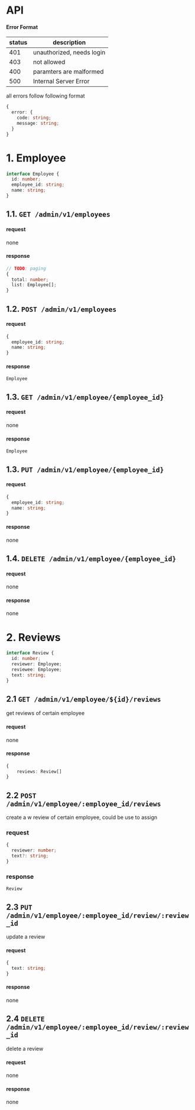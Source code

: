 # API

#### Error Format

| status | description               |
| ------ | ------------------------- |
| 401    | unauthorized, needs login |
| 403    | not allowed               |
| 400    | paramters are malformed   |
| 500    | Internal Server Error     |

all errors follow following format

```ts
{
  error: {
    code: string;
    message: string;
  }
}
```

# 1. Employee

```ts
interface Employee {
  id: number;
  employee_id: string;
  name: string;
}
```

## 1.1. `GET /admin/v1/employees`

#### request

none

#### response

```ts
// TODO: paging
{
  total: number;
  list: Employee[];
}
```

## 1.2. `POST /admin/v1/employees`

#### request

```ts
{
  employee_id: string;
  name: string;
}
```

#### response

`Employee`

## 1.3. `GET /admin/v1/employee/{employee_id}`

#### request

none

#### response

`Employee`

## 1.3. `PUT /admin/v1/employee/{employee_id}`

#### request

```ts
{
  employee_id: string;
  name: string;
}
```

#### response

none

## 1.4. `DELETE /admin/v1/employee/{employee_id}`

#### request

none

#### response

none

# 2. Reviews

```ts
interface Review {
  id: number;
  reviewer: Employee;
  reviewee: Employee;
  text: string;
}
```

## 2.1 `GET /admin/v1/employee/${id}/reviews`

get reviews of certain employee

#### request

none

#### response

```ts
{
    reviews: Review[]
}
```

## 2.2 `POST /admin/v1/employee/:employee_id/reviews`

create a w review of certain employee, could be use to assign

### request

```ts
{
  reviewer: number;
  text?: string;
}
```

### response

`Review`

## 2.3 `PUT /admin/v1/employee/:employee_id/review/:review_id`

update a review

#### request

```ts
{
  text: string;
}
```

#### response

none

## 2.4 `DELETE /admin/v1/employee/:employee_id/review/:review_id`

delete a review

#### request

none

#### response

none

